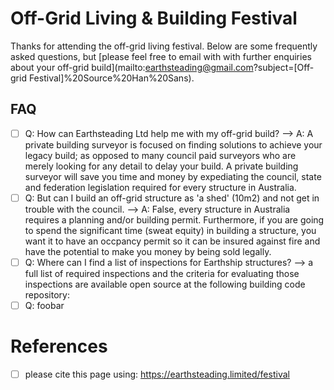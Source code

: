 # Off-Grid Living & Building Festival

Thanks for attending the off-grid living festival.  Below are some frequently asked questions, but [please feel free to email with with further enquiries about your off-grid build](mailto:earthsteading@gmail.com?subject=[Off-grid Festival]%20Source%20Han%20Sans).

## FAQ
  - [ ] Q: How can Earthsteading Ltd help me with my off-grid build? --> A: A private building surveyor is focused on finding solutions to achieve your legacy build; as opposed to many council paid surveyors who are merely looking for any detail to delay your build.  A private building surveyor will save you time and money by expediating the council, state and federation legislation required for every structure in Australia. 
  - [ ] Q: But can I build an off-grid structure as 'a shed' (10m2) and not get in trouble with the council. --> A: False, every structure in Australia requires a planning and/or building permit.  Furthermore, if you are going to spend the significant time (sweat equity) in building a structure, you want it to have an occpancy permit so it can be insured against fire and have the potential to make you money by being sold legally.
  - [ ] Q: Where can I find a list of inspections for Earthship structures? --> a full list of required inspections and the criteria for evaluating those inspections are available open source at the following building code repository: 
  - [ ] Q:  foobar

# References
 - [ ] please cite this page using: https://earthsteading.limited/festival 
